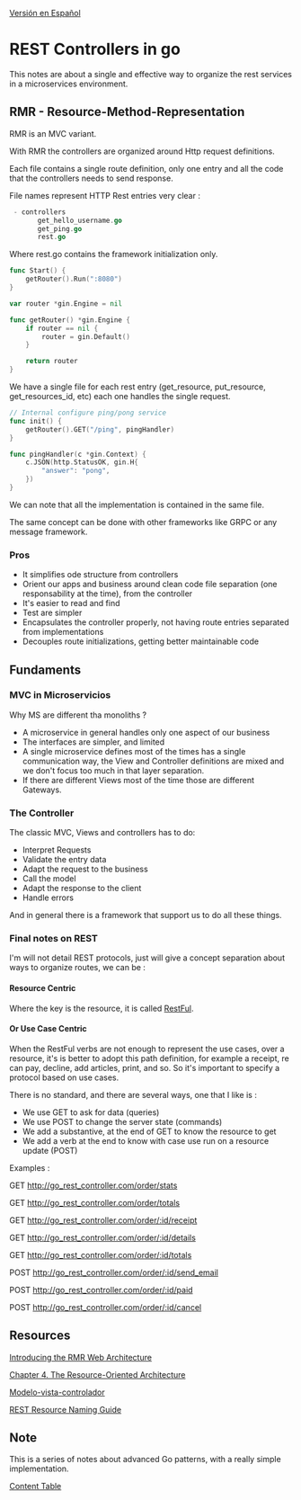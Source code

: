[Versión en Español](https://github.com/nmarsollier/go_rest_controller/blob/main/README.md)

# REST Controllers in go

This notes are about a single and effective way to organize the rest services in a microservices environment.

## RMR - Resource-Method-Representation

RMR is an MVC variant.

With RMR the controllers are organized around Http request definitions.

Each file contains a single route definition, only one entry and all the code that the controllers needs to send response.

File names represent HTTP Rest entries very clear :

```go
 - controllers
       get_hello_username.go
       get_ping.go
       rest.go
```

Where rest.go contains the framework initialization only. 

```go
func Start() {
	getRouter().Run(":8080")
}

var router *gin.Engine = nil

func getRouter() *gin.Engine {
	if router == nil {
		router = gin.Default()
	}

	return router
}
```

We have a single file for each rest entry (get_resource, put_resource, get_resources_id, etc) each one handles the single request.

```go
// Internal configure ping/pong service
func init() {
	getRouter().GET("/ping", pingHandler)
}

func pingHandler(c *gin.Context) {
	c.JSON(http.StatusOK, gin.H{
		"answer": "pong",
	})
}
```

We can note that all the implementation is contained in the same file.

The same concept can be done with other frameworks like GRPC or any message framework.

### Pros

- It simplifies ode structure from controllers
- Orient our apps and business around clean code file separation (one responsability at the time), from the controller
- It's easier to read and find
- Test are simpler
- Encapsulates the controller properly, not having route entries separated from implementations
- Decouples route initializations, getting better maintainable code
  
## Fundaments

### MVC in Microservicios

Why MS are different tha monoliths ?

- A microservice in general handles only one aspect of our business
- The interfaces are simpler, and limited
- A single microservice defines most of the times has a single communication way, the View and Controller definitions are mixed and we don't focus too much in that layer separation. 
- If there are different Views most of the time those are different Gateways.

### The Controller

The classic MVC, Views and controllers has to do: 

- Interpret Requests
- Validate the entry data
- Adapt the request to the business 
- Call the model
- Adapt the response to the client
- Handle errors

And in general there is a framework that support us to do all these things.

### Final notes on REST

I'm will not detail REST protocols, just will give a concept separation about ways to organize routes, we can be :

#### Resource Centric

Where the key is the resource, it is called [RestFul](https://en.wikipedia.org/wiki/Representational_state_transfer).

#### Or Use Case Centric

When the RestFul verbs are not enough to represent the use cases, over a resource, it's is better to adopt this path definition, for example a receipt, re can pay, decline, add articles, print, and so. So it's important to specify a protocol based on use cases.

There is no standard, and there are several ways, one that I like is :

- We use GET to ask for data (queries)
- We use POST to change the server state (commands)
- We add a substantive, at the end of GET to know the resource to get
- We add a verb at the end to know with case use run on a resource update (POST)

Examples :

GET http://go_rest_controller.com/order/stats

GET http://go_rest_controller.com/order/totals

GET http://go_rest_controller.com/order/:id/receipt

GET http://go_rest_controller.com/order/:id/details

GET http://go_rest_controller.com/order/:id/totals

POST http://go_rest_controller.com/order/:id/send_email

POST http://go_rest_controller.com/order/:id/paid

POST http://go_rest_controller.com/order/:id/cancel

## Resources

[Introducing the RMR Web Architecture](https://www.peej.co.uk/articles/rmr-architecture.html)

[Chapter 4. The Resource-Oriented Architecture](https://www.oreilly.com/library/view/restful-web-services/9780596529260/ch04.html)

[Modelo-vista-controlador](https://es.wikipedia.org/wiki/Modelo%E2%80%93vista%E2%80%93controlador)

[REST Resource Naming Guide](https://restfulapi.net/resource-naming/)

## Note

This is a series of notes about advanced Go patterns, with a really simple implementation.

[Content Table](https://github.com/nmarsollier/go_index/blob/main/README_en.md)

